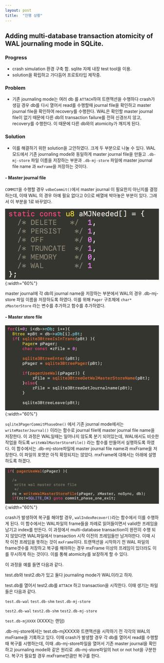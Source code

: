 ```yaml
---
layout: post
title:  "진행 상황"
---
```


## Adding multi-database transaction atomicity of WAL journaling mode in SQLite.





### Progress
- crash simulation 환경 구축 함. sqlite 자체 내장 test tool을 이용.
- solution을 확립하고 가다듬어 프로토타입 제작중.

### Problem

- 기존 journaling mode는 여러 db 를 `ATTACH`하여 트랜잭션을 수행하다 crash가 생길 경우 db를 다시 열어서 read를 수행할때 journal file을 확인하고 master journal file을 확인하여 recovery를 수행한다. WAL은 확인할 master journal file이 없기 때문에 다른 db의 transaction failure를 전혀 신경쓰지 않고, recovery를 수행한다. 이 때문에 다른 db와의 atomicity가 깨지게 된다.

### Solution

- 이를 해결하기 위한 solution을 고안하였다. 크게 두 부분으로 나눌 수 있다. WAL 모드에서 기존 journaling mode와 동일하게 master journal file을 만들고 `.db-mj-store` 파일 이름을 저장하는 부분과 `.db-mj-store` 파일에 master journal file name 과 `mxFrame`을 저장하는 것이다.



#### \- Master journal file

`COMMIT`을 수행할 경우 `vdbeCommit()`에서 master journal 이 필요한지 아닌지를 결정하는데, 이때 WAL 의 경우 아예 필요 없다고 0으로 배열에 박아놓은 부분이 있다. 그래서 이 부분을 1로 바꾸었다.


![aMJNeeded](/images/2016-08-09-progress/aMJNeeded.png){:width="60%"}

master journal에 각 db의 journal name을 저장하는 부분에서 WAL의 경우 .db-mj-store 파일 이름을 저장하도록 하였다. 이를 위해 `Pager` 구조체에 `char* zMasterStore` 라는 변수를 추가하고 함수를 추가하였다.

#### \- Master store file

![master_store](/images/2016-08-09-progress/master_store.png){:width="60%"}


`sqlite3PagerCommitPhaseOne()` 에서 기존 journal mode에서는 `writeMasterJournal()` 이라는 함수로 journal file에 master journal file name을 저장한다. 이 과정은 WAL일때는 일어나지 않도록 분기 되어있는데, WAL에서도 비슷한 작업을 하도록 `writeWalMasterStoreFile()` 라는 함수를 만들어서 실행하도록 하였다. 이 함수에서는 .db-mj-store파일에 master journal file name과 mxFrame을 저장한다. 이 파일의 포맷은 아직 확정되지는 않았다. mxFrame에 대해서는 아래에 설명하도록 하겠다.

![commit_write_master_store](/images/2016-08-09-progress/commit_write_master_store.png){:width="60%"}


crash가 발생하여 복구를 해야할 경우, `walIndexRecover()`라는 함수에서 이를 수행하게 된다. 이 함수에서는 WAL파일의 frame들을 차례로 읽어들이면서 valid한 프레임을 남기고 index를 만든다. 이 과정에서 multi-database transaction이 완전히 수행 되지 않았다면 WAL파일에서 transaction 시작 이전의 프레임들만 남겨야한다. 이때 시작 이전 프레임을 뜻하는 것이 `mxFrame`이다. 트랜잭션을 시작하기 전 WAL 파일의 frame갯수를 저장하고 복구를 해야하는 경우 mxFrame 이상의 프레임이 있더라도 이를 무시하게 하는 것이다. 이를 통해 atomicity를 보장하게 할 수 있다.

이 과정을 예를 들면 다음과 같다.

test.db와 test2.db가 있고 둘다 journaling mode가 WAL이라고 하자.

test.db를 열어서 test2.db를 `ATTACH` 하고 transaction을 시작한다. 이때 생기는 파일들은 다음과 같다.

`test.db-wal`
`test.db-shm`
`test.db-mj-store`

`test2.db-wal`
`test2.db-shm`
`test2.db-mj-store`

`test.db-mjXXXX` (XXXX는 랜덤)


.db-mj-store에서는 test.db-mjXXXX와 트랜잭션을 시작하기 전 각각의 WAL의 mxFrame을 기록하고 있다.
이때 crash가 발생할 경우 각 db를 열어서 read를 수행할때 복구를 시행하는데, 이때 .db-mj-store파일을 열어서 기존 master journal을 확인하고 journaling mode와 같은 원리로 .db-mj-store파일의 hot or not hot을 구분한다. 복구가 필요할 경우 mxFrame만큼만 복구를 한다.








